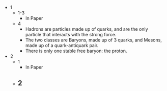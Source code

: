 - 1
	- 1-3
		- In Paper
	- 4
		- Hadrons are particles made up of quarks, and are the only particle that interacts with the strong force.
		- The two classes are Baryons, made up of 3 quarks, and Mesons, made up of a quark-antiquark pair.
		- There is only one stable free baryon: the proton.
- 2
	- 1
		- In Paper
	- 2
		- 